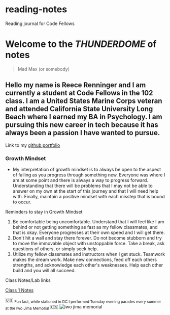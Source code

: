 # reading-notes
Reading journal for Code Fellows



# **Welcome to the _THUNDERDOME_ of notes**
> Mad Max (or somebody)


## Hello my name is Reece Renninger and I am currently a student at Code Fellows in the 102 class. I am a United States Marine Corps veteran and attended California State University Long Beach where I earned my BA in Psychology.  I am pursuing this new career in tech because it has always been a passion I have wanted to pursue.
Link to my [github portfolio](https://github.com/ReeceRenninger)

### Growth Mindset
- My interpretation of growth mindset is to always be open to the aspect of failing as you progress through something new. Everyone was where I am at some point and there is always a way to progress forward. Understanding that there will be problems that I may not be able to answer on my own at the start of this journey and that I will need help with.  Finally, maintain a positive mindset with each misstep that is bound to occur.

Reminders to stay in Growth Mindset
1. Be comfortable being uncomfortable. Understand that I will feel like I am behind or not getting something as fast as my fellow classmates, and that is okay.  Everyone progresses at their own speed and I will get there.
2. Don't hit a wall and stay there forever. Do not become stubborn and try to move the immovable object with unstoppable force.  Take a break, ask questions of others, or simply seek help.
3. Utilize my fellow classmates and instructors when I get stuck. Teamwork makes the dream work.  Make new connections, feed off each others strengths, and acknowledge each other's weaknesses. Help each other build and you will all succeed.


Class Notes/Lab links

[Class 1 Notes](https://reecerenninger.github.io/reading-notes/class1notes)




🇺🇸 <sub>Fun fact, while stationed in DC I performed Tuesday evening parades every summer at the Iwo Jima Memorial</sub>  🇺🇸
![iwo jima memorial](https://user-images.githubusercontent.com/109825175/211393677-c34b7228-5544-451a-b9de-376c6deef759.jpeg)

